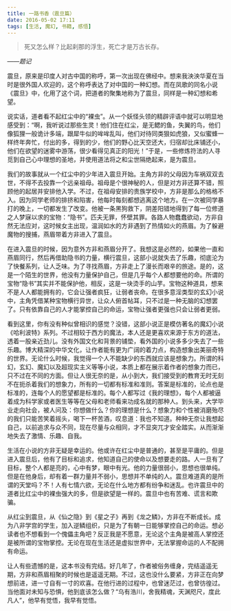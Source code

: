 ```yaml
---
title: 一路书香（震旦篇）
date: 2016-05-02 17:11
tags: [生活, 魔幻, 书籍, 感悟]
---
```


>死又怎么样？比起刹那的浮生，死亡才是万古长存。

*——题记*

震旦，原来是印度人对古中国的称呼，第一次出现在佛经中。想来我泱泱华夏在当时是很外国人欢迎的，这个称呼表达了对中国的一种幻想。而在凤歌的同名小说《震旦》中，化用了这个词，把道者的聚集地称为了震旦，同样是一种幻想和希望。

说实话，道者看不起红尘中的“裸虫”。从一个妖怪头领的精辟评语中就可以明显地感受到：“啊，我听说过那些生灵！他们住在红尘，是无鳃的鱼，失翼的鸟，他们像狐狸一般诡计多端，跟犀牛似的哞哞乱叫，他们对待同类狠如虎狼，又似蜜蜂一样终年奔忙，付出的多，得到的少，他们的野心比天空还大，归宿却比床铺还小，他们在欲望的迷雾中游荡，很少看得见真正的阳光！”于是，一些修炼符法的人寻觅到自己心中理想的圣地，并使用道法将之和尘世隔绝起来，是为震旦。

我们的故事就从一个红尘中的少年进入震旦开始。主角方非的父母因为车祸双双去世，不得不去投靠一个远亲祖母。祖母是个很神秘的人，但是对方非还算不错，照顾他的起居并安排他入学。不过，在祖母安排的贵族学校中，方非是那么的格格不入。因为同学老师的排挤和陷害，他每时每刻都想逃离这个地方。在一次被同学暴打的晚上，一切都发生了改变。他被一条黑狗救下，阴差阳错地得到了每一位修道之人梦寐以求的宝物：“隐书”。匹夫无罪，怀壁其罪。各路人物蠢蠢欲动，方非自然无法应对，这时候女主出现，温润如水的方非遇到了热情如火的燕眉。为了躲避魔物的搜捕，燕眉带着方非进入了震旦。

在进入震旦的时候，因为意外方非和燕眉分开了。我想这是必然的，如果他一直和燕眉同行，然后再借助隐书的力量，横行震旦，这部小说就失去了乐趣，彻底沦为了快餐系列，让人乏味。为了寻找燕眉，方非走上了漫长而艰辛的旅途。是的，这是一个陌生的世界，他没有力量保护自己，但是几乎每个人都想要他的命。所谓的宝物“隐书”其实并不能保护他，相反，这是一块烫手的山芋。宝物这种道具，想来不是人人都能拥有的，它会让强者疯狂，让弱者丧命。在很多意淫类型的玄幻小说中，主角凭借某种宝物横行异世，让众人俯首帖耳，只不过是一种无脑的幻想罢了。只有依靠自己的人才能掌控自己的命运，宝物让强者更强也只会让弱者更弱。

看到这里，你有没有种似曾相识的感觉？没错，这部小说正是模仿著名的魔幻小说《哈利波特》系列。不过相较于西方的魔法，本人还是更喜欢来源于东方的道法，透着一股亲近劲儿。没有外国文化和背景的铺垫，看外国的小说多多少失去了一些乐趣。博大精深的中华文化，让作者能有更为广阔的着力点，构造想象出美丽奇特的世界。无论什么时候，我觉得一个人不能缺少的东西就应该是想象力。所谓的科幻，玄幻、魔幻以及超现实主义等等小说，本质上都在展示着作者的想象力而已，只不过在不同的方面。但让人很无奈的是，从小到大，我们接受到的教育无时无刻不在扼杀着我们的想象力，所有的一切都有标准和准则。答案是标准的，论点也是标准的，连每个人的愿望都是标准的。每个人都写过《我的理想》，每个人都被逼着成为科学家或者医生等等在父母和老师看来功成名就的那种人。到头来，大学毕业走向社会，被人问及：你想做什么？你的理想是什么？想象力和个性被消磨殆尽的我们只能苦笑着摇头，喝下一杯苦酒，叹息道：我也不知道。种种无奈让我想起自己，以前追求与众不同，现在尽量与众相同，才不显突兀才安全踏实。从而渐渐地失去了激情、乐趣、自我。

生活在小说的方非无疑是幸运的。他或许在红尘中是普通的，甚至是平庸的。但是进入震旦后，他有了目标和追求，他知道自己的使命以及想要走的路。人一旦有了目标，整个人都是亮的，心中有梦，眼中有光。他的力量很弱小，思想也很单纯。但是在他身后，却有着一群力量并不弱小，思想并不单纯的人。震旦难道真的是所谓的天堂吗？不！人有七情六欲，无论在什么地方都有纷争和迷乱。也许震旦中的道者比红尘中的裸虫强大的多，但是欲望是一样的。震旦中也有苦难、谎言和欺骗。

从红尘到震旦，从《仙之隐》到《星之子》再到《龙之鳞》，方非在不断成长。成为八非学宫的学生，加入逆鳞组织，只是为了有朝一日能够掌控自己的命运。想必读者也不想看到一个傀儡主角吧？反正我是不愿意，无论这个主角是被高人掌控还是被所谓的宝物掌控。无论在现在生活还是虚拟世界中，无法掌握命运的人不配拥有命运。

让人有些遗憾的是，这本书没有完结。好几年了，作者被俗务缠身，完结遥遥无期，方非和燕眉相聚的时候也是遥遥无期。不过，这也没什么要紧，方非正在向梦想前进，进一寸自有一寸的欢喜。在他行进的过程中，也曾迷茫过，也曾彷徨过。当他面对未知与恐惧，他到底该怎么做？“乌有浩川，舍我精魂，天渊咫尺，度此凡人”，他早有觉悟，我早有觉悟。
